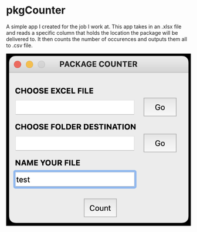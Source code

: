 # pkgCounter

A simple app I created for the job I work at. This app takes in an .xlsx file and reads a specific column that holds the location the package will be delivered to. It then counts the number of occurences and outputs them all to .csv file. 

![alt text](https://github.com/prngnmark/pkgCounter/blob/main/Screenshot-app.png?raw=true)
